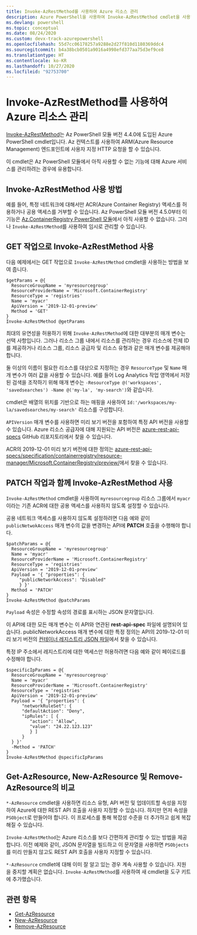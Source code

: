 ```yaml
---
title: Invoke-AzRestMethod를 사용하여 Azure 리소스 관리
description: Azure PowerShell을 사용하여 Invoke-AzRestMethod cmdlet을 사용하여 리소스를 관리하는 방법입니다.
ms.devlang: powershell
ms.topic: conceptual
ms.date: 08/24/2020
ms.custom: devx-track-azurepowershell
ms.openlocfilehash: 55d7cc06178257a9288e2d27f810d1180369ddc4
ms.sourcegitcommit: b4a38bcb0501a9016a4998efd377aa75d3ef9ce8
ms.translationtype: HT
ms.contentlocale: ko-KR
ms.lasthandoff: 10/27/2020
ms.locfileid: "92753700"
---
```

# <a name="manage-azure-resources-with-invoke-azrestmethod"></a>Invoke-AzRestMethod를 사용하여 Azure 리소스 관리

[Invoke-AzRestMethod](/powershell/module/az.accounts/invoke-azrestmethod)는 Az PowerShell 모듈 버전 4.4.0에 도입된 Azure PowerShell cmdlet입니다. Az 컨텍스트를 사용하여 ARM(Azure Resource Management) 엔드포인트에 사용자 지정 HTTP 요청을 할 수 있습니다.

이 cmdlet은 Az PowerShell 모듈에서 아직 사용할 수 없는 기능에 대해 Azure 서비스를 관리하려는 경우에 유용합니다.

## <a name="how-to-use-invoke-azrestmethod"></a>Invoke-AzRestMethod 사용 방법

예를 들어, 특정 네트워크에 대해서만 ACR(Azure Container Registry) 액세스를 허용하거나 공용 액세스를 거부할 수 있습니다. Az PowerShell 모듈 버전 4.5.0부터 이 기능은 [Az.ContainerRegistry PowerShell 모듈](/powershell/module/Az.ContainerRegistry/)에서 아직 사용할 수 없습니다. 그러나 `Invoke-AzRestMethod`를 사용하여 임시로 관리할 수 있습니다.

## <a name="using-invoke-azrestmethod-with-get-operations"></a>GET 작업으로 Invoke-AzRestMethod 사용

다음 예제에서는 GET 작업으로 `Invoke-AzRestMethod` cmdlet을 사용하는 방법을 보여 줍니다.

```azurepowershell-interactive
$getParams = @{
  ResourceGroupName = 'myresourcegroup'
  ResourceProviderName = 'Microsoft.ContainerRegistry'
  ResourceType = 'registries'
  Name = 'myacr'
  ApiVersion = '2019-12-01-preview'
  Method = 'GET'
}
Invoke-AzRestMethod @getParams
```

최대의 유연성을 허용하기 위해 `Invoke-AzRestMethod`에 대한 대부분의 매개 변수는 선택 사항입니다.
그러나 리소스 그룹 내에서 리소스를 관리하는 경우 리소스에 전체 ID를 제공하거나 리소스 그룹, 리소스 공급자 및 리소스 유형과 같은 매개 변수를 제공해야 합니다.

둘 이상의 이름이 필요한 리소스를 대상으로 지정하는 경우 `ResourceType` 및 `Name` 매개 변수가 여러 값을 사용할 수 있습니다. 예를 들어 Log Analytics 작업 영역에서 저장된 검색을 조작하기 위해 매개 변수는 `-ResourceType @('workspaces', 'savedsearches') -Name @('my-la', 'my-search')`와 같습니다.

cmdlet은 배열의 위치를 기반으로 하는 매핑을 사용하여 `Id:'/workspaces/my-la/savedsearches/my-search'` 리소스를 구성합니다.

`APIVersion` 매개 변수를 사용하면 미리 보기 버전을 포함하여 특정 API 버전을 사용할 수 있습니다. Azure 리소스 공급자에 대해 지원되는 API 버전은 [azure-rest-api-specs](https://github.com/Azure/azure-rest-api-specs) GitHub 리포지토리에서 찾을 수 있습니다.

ACR의 2019-12-01 미리 보기 버전에 대한 정의는 [azure-rest-api-specs/specification/containerregistry/resource-manager/Microsoft.ContainerRegistry/preview/](https://github.com/Azure/azure-rest-api-specs/tree/master/specification/containerregistry/resource-manager/Microsoft.ContainerRegistry/preview)에서 찾을 수 있습니다.

## <a name="using-invoke-azrestmethod-with-patch-operations"></a>PATCH 작업과 함께 Invoke-AzRestMethod 사용

`Invoke-AzRestMethod` cmdlet을 사용하여 `myresourcegroup` 리소스 그룹에서 `myacr`이라는 기존 ACR에 대한 공용 액세스를 사용하지 않도록 설정할 수 있습니다.

공용 네트워크 액세스를 사용하지 않도록 설정하려면 다음 예와 같이 `publicNetwokAccess` 매개 변수의 값을 변경하는 API에 **PATCH** 호출을 수행해야 합니다.

```azurepowershell-interactive
$patchParams = @{
  ResourceGroupName = 'myresourcegroup'
  Name = 'myacr'
  ResourceProviderName = 'Microsoft.ContainerRegistry'
  ResourceType = 'registries'
  ApiVersion = '2019-12-01-preview'
  Payload = '{ "properties": {
     "publicNetworkAccess": "Disabled"
     } }'
  Method = 'PATCH'
}
Invoke-AzRestMethod @patchParams
```

`Payload` 속성은 수정할 속성의 경로를 표시하는 JSON 문자열입니다.

이 API에 대한 모든 매개 변수는 이 API와 연관된 **rest-api-spec** 파일에 설명되어 있습니다.
publicNetworkAccess 매개 변수에 대한 특정 정의는 API의 2019-12-01 미리 보기 버전의 [ 컨테이너 레지스트리 JSON 파일](https://github.com/Azure/azure-rest-api-specs/blob/2a9da9a79d0a7b74089567ec4f0289f3e0f31bec/specification/containerregistry/resource-manager/Microsoft.ContainerRegistry/preview/2019-12-01-preview/containerregistry.json)에서 찾을 수 있습니다.

특정 IP 주소에서 레지스트리에 대한 액세스만 허용하려면 다음 예와 같이 페이로드를 수정해야 합니다.

```azurepowershell-interactive
$specificIpParams = @{
  ResourceGroupName = 'myresourcegroup'
  Name = 'myacr'
  ResourceProviderName = 'Microsoft.ContainerRegistry'
  ResourceType = 'registries'
  ApiVersion = '2019-12-01-preview'
  Payload = '{ "properties": {
      "networkRuleSet": {
      "defaultAction": "Deny",
      "ipRules": [ {
         "action": "Allow",
         "value": "24.22.123.123"
         } ]
      }
  } }'
  -Method = 'PATCH'
}
Invoke-AzRestMethod @specificIpParams
```

## <a name="comparison-to-get-azresource-new-azresource-and-remove-azresource"></a>Get-AzResource, New-AzResource 및 Remove-AzResource의 비교

`*-AzResource` cmdlet을 사용하면 리소스 유형, API 버전 및 업데이트할 속성을 지정하여 Azure에 대한 REST API 호출을 사용자 지정할 수 있습니다. 하지만 먼저 속성을 `PSObject`로 만들어야 합니다. 이 프로세스를 통해 복잡성 수준을 더 추가하고 쉽게 복잡해질 수 있습니다.

`Invoke-AzRestMethod`는 Azure 리소스를 보다 간편하게 관리할 수 있는 방법을 제공합니다. 이전 예제와 같이, JSON 문자열을 빌드하고 이 문자열을 사용하면 `PSObjects`를 미리 만들지 않고도 REST API 호출을 사용자 지정할 수 있습니다.

`*-AzResource` cmdlet에 대해 이미 잘 알고 있는 경우 계속 사용할 수 있습니다. 지원을 중지할 계획은 없습니다. `Invoke-AzRestMethod`를 사용하여 새 cmdlet을 도구 키트에 추가했습니다.

## <a name="see-also"></a>관련 항목

* [Get-AzResource](/powershell/module/az.resources/get-azresource)
* [New-AzResource](/powershell/module/az.resources/new-azresource)
* [Remove-AzResource](/powershell/module/az.resources/remove-azresource)
